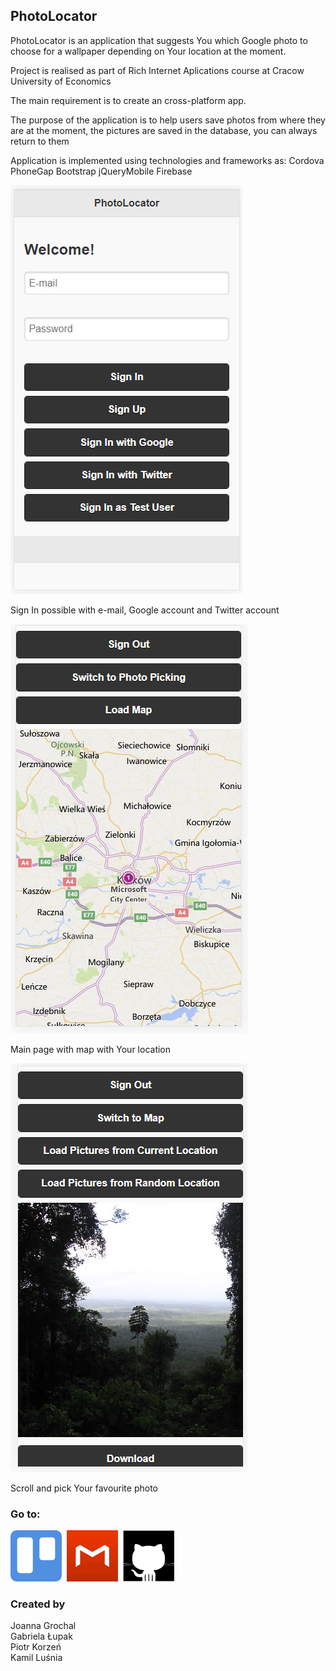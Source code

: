 
## PhotoLocator

PhotoLocator is an application that suggests You which Google photo to choose for a wallpaper depending on Your location at the moment.

Project is realised as part of Rich Internet Aplications course at Cracow University of Economics

The main requirement is to create an cross-platform app.

The purpose of the application is to help users save photos from where they are at the moment, the pictures are saved in the database, you can always return to them

Application is implemented using technologies and frameworks as: Cordova PhoneGap Bootstrap jQueryMobile Firebase

<img src="login.PNG" alt="Log In page">

Sign In possible with e-mail, Google account and Twitter account

<img src="main1.PNG" alt="Main page" >

Main page with map with Your location

<img src="pickphoto.PNG" alt="Pick a photo" >

Scroll and pick Your favourite photo

### Go to:

<a href="https://trello.com/baiprojekt1"><img src="trellosquare.png" style="width:82px; height:82px" title="Trello" alt="Trello"></a>&nbsp;
<a href="https://github.com/jgrochal/bai-project/tree/master/prototype"><img src="mockplussquare.png" style="width:82px; height:82px" title="Mockplus" alt="Mockplus"></a>&nbsp;
<a href="https://github.com/jgrochal/bai-project"><img src="githubsquare.png" style="width:82px; height:82px" title="Github" alt="Github"></a>

### Created by

Joanna Grochal<br/>
Gabriela Łupak<br/>
Piotr Korzeń<br/>
Kamil Luśnia
